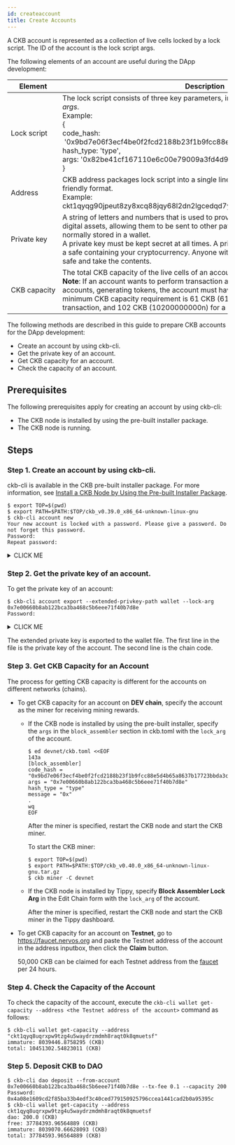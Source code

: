 ```yaml
---
id: createaccount
title: Create Accounts
---
```

A CKB account is represented as a collection of live cells locked by a lock script. The ID of the account is the lock script args.

The following elements of an account are useful during the DApp development:


| Element     | Description                                                  |
| ------------ | ------------------------------------------------------------ |
| Lock&nbsp;script<br/> | The lock script consists of three key parameters, including *code_hash*, *hash_type* and *args*.<br/>Example:<br/>{<br/>code_hash:<br/>&nbsp;'0x9bd7e06f3ecf4be0f2fcd2188b23f1b9fcc88e5d4b65a8637b17723bbda3cce8',<br/> hash_type:&nbsp;'type',<br/>args: '0x82be41cf167110e6c00e79009a3fd4d9abe8c65a'<br/>} |
| Address      | CKB address packages lock script into a single line, verifiable, and human read friendly format.<br/>Example:<br/>ckt1qyqg90jpeut8zy8xcq88jqy68l2dn2lgcedqd7ye7n |
| Private&nbsp;key | A string of letters and numbers that is used to prove ownership of cryptocurrency or digital assets, allowing them to be sent to other payment addresses. A private key is normally stored in a wallet.<br/>A private key must be kept secret at all times. A private key works similarly to a key to a safe containing your cryptocurrency. Anyone with the key has the ability to open the safe and take the contents. |
| CKB&nbsp;capacity | The total CKB capacity of the live cells of an account.<br/>**Note**: If an account wants to perform transaction actions like transferring CKB to other accounts, generating tokens, the account must have enough CKB capacity. The minimum CKB capacity requirement is 61 CKB (6100000000n) for one common transaction, and 102 CKB (10200000000n) for a DAO deposit transaction. |

The following methods are described in this guide to prepare CKB accounts for the DApp development:

- Create an account by using ckb-cli. 
- Get the private key of an account.
- Get CKB capacity for an account.
- Check the capacity of an account.

## Prerequisites 

The following prerequisites apply for creating an account by using ckb-cli:

- The CKB node is installed by using the pre-built installer package. 
- The CKB node is running.

## Steps

### Step 1. Create an account by using ckb-cli.

ckb-cli is available in the CKB pre-built installer package. For more information, see [Install a CKB Node by Using the Pre-built Installer Package](../preparation/installckb#install-a-ckb-node-by-using-the-pre-built-installer-package).

```shell
$ export TOP=$(pwd)
$ export PATH=$PATH:$TOP/ckb_v0.39.0_x86_64-unknown-linux-gnu
$ ckb-cli account new
Your new account is locked with a password. Please give a password. Do not forget this password.
Password: 
Repeat password: 
```
<details><summary>CLICK ME</summary>
<p>

```shell
address:
  mainnet: ckb1qyq8uqrxpw9tzg4u5waydrzmdmh8raqt0k8qxe85u4
  testnet: ckt1qyq8uqrxpw9tzg4u5waydrzmdmh8raqt0k8qmuetsf
lock_arg: 0x7e00660b8ab122bca3ba468c5b6eee71f40b7d8e
lock_hash: 0xf6ea009a4829de7aeecd75f3ae6bcdbaacf7328074ae52a48456a8793a4b1cca
```
</p>
</details>

### Step 2. Get the private key of an account.

To get the private key of an account:

```
$ ckb-cli account export --extended-privkey-path wallet --lock-arg 0x7e00660b8ab122bca3ba468c5b6eee71f40b7d8e
Password: 
```
<details><summary>CLICK ME</summary>
<p>

```shell
message: "Success exported account as extended privkey to: \"wallet\", please use this file carefully"
```
</p>
</details>

The extended private key is exported to the wallet file. The first line in the file is the private key of the account. The second line is the chain code.

### Step 3. Get CKB Capacity for an Account

The process for getting CKB capacity is different for the accounts on different networks (chains). 

- To get CKB capacity for an account on **DEV chain**, specify the account as the miner for receiving mining rewards.
  - If the CKB node is installed by using the pre-built installer, specify the `args` in the `block_assembler` section in ckb.toml with the `lock_arg` of the account.

    ```
    $ ed devnet/ckb.toml <<EOF
    143a
    [block_assembler]
    code_hash = "0x9bd7e06f3ecf4be0f2fcd2188b23f1b9fcc88e5d4b65a8637b17723bbda3cce8"
    args = "0x7e00660b8ab122bca3ba468c5b6eee71f40b7d8e"
    hash_type = "type"
    message = "0x"
    .
    wq
    EOF
    ```

    After the miner is specified, restart the CKB node and start the CKB miner.

    To start the CKB miner:

    ```
    $ export TOP=$(pwd)
    $ export PATH=$PATH:$TOP/ckb_v0.40.0_x86_64-unknown-linux-gnu.tar.gz
    $ ckb miner -C devnet
    ```

  - If the CKB node is installed by Tippy, specify **Block Assembler Lock Arg** in the Edit Chain form with the `lock_arg` of the account.

    After the miner is specified, restart the CKB node and start the CKB miner in the Tippy dashboard.

- To get CKB capacity for an account on **Testnet**, go to https://faucet.nervos.org and paste the Testnet address of the account in the address inputbox, then click the **Claim** button.

  50,000 CKB can be claimed for each Testnet address from the [faucet](https://faucet.nervos.org/) per 24 hours. 

### Step 4. Check the Capacity of the Account

To check the capacity of the account, execute the `ckb-cli wallet get-capacity --address <the Testnet address of the account>` command as follows:

```shell
$ ckb-cli wallet get-capacity --address "ckt1qyq8uqrxpw9tzg4u5waydrzmdmh8raqt0k8qmuetsf"
immature: 8039446.8758295 (CKB)
total: 10451302.54823011 (CKB)
```

### Step 5. Deposit CKB to DAO

```shell
$ ckb-cli dao deposit --from-account 0x7e00660b8ab122bca3ba468c5b6eee71f40b7d8e --tx-fee 0.1 --capacity 200
Password:
0x4a08e1609cd2f85ba33b4edf3c40ced779150925796ccea1441cad2b0a95395c
$ ckb-cli wallet get-capacity --address ckt1qyq8uqrxpw9tzg4u5waydrzmdmh8raqt0k8qmuetsf
dao: 200.0 (CKB)
free: 37784393.96564889 (CKB)
immature: 8039070.66628093 (CKB)
total: 37784593.96564889 (CKB)
```

